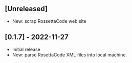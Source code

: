 ## [Unreleased]

- New: scrap RossettaCode web site

## [0.1.7] - 2022-11-27

- Initial release
- New: parse RosettaCode XML files into local machine.
